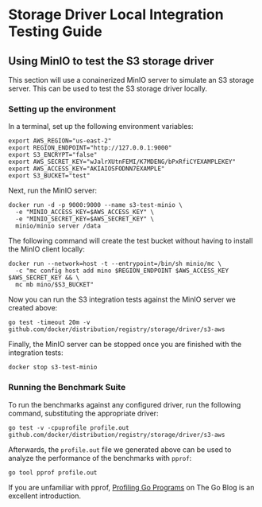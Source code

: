# Storage Driver Local Integration Testing Guide

## Using MinIO to test the S3 storage driver

This section will use a conainerized MinIO server to simulate an S3 storage
server. This can be used to test the S3 storage driver locally.

### Setting up the environment

In a terminal, set up the following environment variables:

```shell
export AWS_REGION="us-east-2"
export REGION_ENDPOINT="http://127.0.0.1:9000"
export S3_ENCRYPT="false"
export AWS_SECRET_KEY="wJalrXUtnFEMI/K7MDENG/bPxRfiCYEXAMPLEKEY"
export AWS_ACCESS_KEY="AKIAIOSFODNN7EXAMPLE"
export S3_BUCKET="test"
 ```

Next, run the MinIO server:

```shell
docker run -d -p 9000:9000 --name s3-test-minio \
  -e "MINIO_ACCESS_KEY=$AWS_ACCESS_KEY" \
  -e "MINIO_SECRET_KEY=$AWS_SECRET_KEY" \
  minio/minio server /data
```

The following command will create the test bucket without having to install
the MinIO client locally:

```shell
docker run --network=host -t --entrypoint=/bin/sh minio/mc \
  -c "mc config host add mino $REGION_ENDPOINT $AWS_ACCESS_KEY $AWS_SECRET_KEY && \
  mc mb mino/$S3_BUCKET"
```

Now you can run the S3 integration tests against the MinIO server we created above:

```shell
go test -timeout 20m -v github.com/docker/distribution/registry/storage/driver/s3-aws
```

Finally, the MinIO server can be stopped once you are finished with the
integration tests:

```shell
docker stop s3-test-minio
```

### Running the Benchmark Suite

To run the benchmarks against any configured driver, run the following
command, substituting the appropriate driver:

```shell
go test -v -cpuprofile profile.out github.com/docker/distribution/registry/storage/driver/s3-aws
```

Afterwards, the `profile.out` file we generated above can be used to analyze
the performance of the benchmarks with `pprof`:

```shell
go tool pprof profile.out
```

If you are unfamiliar with pprof,
[Profiling Go Programs](https://blog.golang.org/profiling-go-programs)
on The Go Blog is an excellent introduction.
